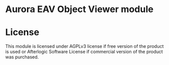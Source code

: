 # Aurora EAV Object Viewer module

# License
This module is licensed under AGPLv3 license if free version of the product is used or Afterlogic Software License if commercial version of the product was purchased.